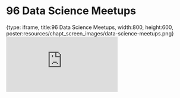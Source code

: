 # 96 Data Science Meetups
 
{type: iframe, title:96 Data Science Meetups, width:800, height:600, poster:resources/chapt_screen_images/data-science-meetups.png}
![](https://datatrail-jhu.github.io/DataTrail_ReOrg/no_toc/data-science-meetups.html)
 

 
